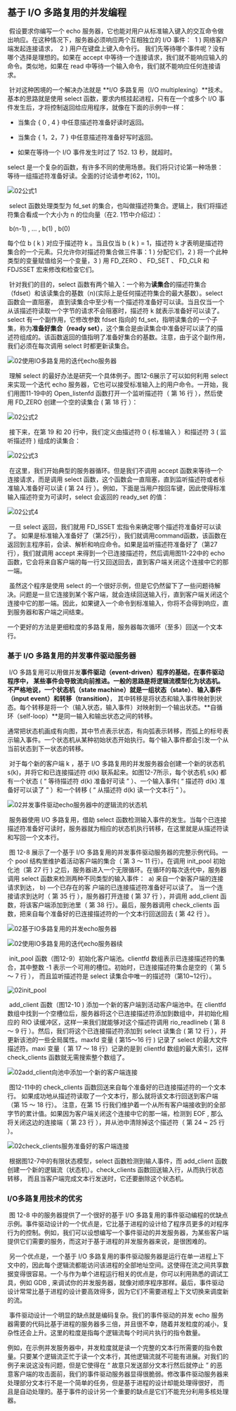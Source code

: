 ## 基于 I/O 多路复用的并发编程

​		假设要求你编写一个 echo 服务器，它也能对用户从标准输入键入的交互命令做出响应。在这种情况下，服务器必须响应两个互相独立的 I/O 事件：
​			1 ) 网络客户端发起连接请求，
​			2 ) 用户在键盘上键入命令行。
我们先等待哪个事件呢？没有哪个选择是理想的。如果在 accept 中等待一个连接请求，我们就不能响应输入的命令。类似地，如果在 read 中等待一个输入命令，我们就不能响应任何连接请求。

​		针对这种困境的一个解决办法就是 **I/O 多路复用（I/O multiplexing）**技术。基本的思路就是使用 select 函数，要求内核挂起进程，只有在一个或多个 I/O 事件发生后，才将控制返回给应用程序，就像在下面的示例中一样：

- 当集合 { 0 ,  4 } 中任意描述符准备好读时返回。

- 当集合 { 1，2，7 } 中任意描述符准备好写时返回。

- 如果在等待一个 I/O 事件发生时过了 152. 13 秒，就超时。

select 是一个复杂的函数，有许多不同的使用场景。我们将只讨论第一种场景：等待一组描述符准备好读。全面的讨论请参考[62，110]。

![02公式1](./markdownimage/02公式1.png)

​		select 函数处理类型为 fd_set 的集合，也叫做描述符集合。逻辑上，我们将描述符集合看成一个大小为 n 的位向量（在2. 1节中介绍过）：

​																b(n-1) , ... , b(1) , b(0)

每个位 b ( k ) 对应于描述符 k 。当且仅当 b ( k )  = 1，描述符 k 才表明是描述符集合的一个元素。只允许你对描述符集合做三件事：1 ) 分配它们，2 ) 将一个此种类型的变量赋值给另一个变量，3 ) 用 FD_ZERO 、 FD_SET 、 FD_CLR 和 FDJSSET 宏来修改和检查它们。

​		针对我们的目的，select 函数有两个输入：一个称为**读集合**的描述符集合（fdset）和该读集合的基数（n)(实际上是任何描述符集合的最大基数）。select 函数会一直阻塞， 直到读集合中至少有一个描述符准备好可以读。当且仅当一个从该描述符读取一个字节的请求不会阻塞时，描述符 k 就表示准备好可以读了。select 有一个副作用，它修改参数 fdset 指向的 fd_set，指明读集合的一个子集，称为**准备好集合（ready set）**，这个集合是由读集合中准备好可以读了的描述符组成的。该函数返回的值指明了准备好集合的基数。注意，由于这个副作用，我们必须在每次调用 select 时都更新读集合。

![02使用IO多路复用的迭代echo服务器](./markdownimage/02使用IO多路复用的迭代echo服务器.png)

​		理解 select 的最好办法是研究一个具体例子。图12-6展示了可以如何利用 select 来实现一个迭代 echo 服务器，它也可以接受标准输入上的用户命令。一开始，我们用图11-19中的 Open_listenfd 函数打开一个监听描述符（ 第 16 行 ），然后使用 FD_ZERO 创建一个空的读集合 ( 第 18 行 ）：

![02公式2](./markdownimage/02公式2.png)

​		接下来，在第 19 和 20 行中，我们定义由描述符 0 ( 标准输入 ）和描述符 3 ( 监听描述符 ) 组成的读集合：

![02公式3](./markdownimage/02公式3.png)

​		在这里，我们开始典型的服务器循环。但是我们不调用 accept 函数来等待一个连接请求，而是调用 select 函数，这个函数会一直阻塞，直到监听描述符或者标准输入准备好可以读 ( 第 24 行 ）。例如，下面是当用户按回车键，因此使得标准输入描述符变为可读时，select 会返回的 ready_set 的值：

![02公式4](./markdownimage/02公式4.png)

​		一旦 select 返回，我们就用 FD_ISSET 宏指令来确定哪个描述符准备好可以读了。 
​				如果是标准输入准备好了（第25行），我们就调用command函数，该函数在返回到主程序前，会读、解析和响应命令。
​				如果是监听描述符准备好了（第27行），我们就调用 accept 来得到一个已连接描述符，然后调用图11-22中的 echo 函数，它会将来自客户端的每一行又回送回去，直到客户端关闭这个连接中它的那一端。

​		虽然这个程序是使用 select 的一个很好示例，但是它仍然留下了一些问题待解决。问题是一旦它连接到某个客户端，就会连续回送输入行，直到客户端关闭这个连接中它的那一端。因此，如果键入一个命令到标准输入，你将不会得到响应，直到服务器和客户端之间结束。

​		一个更好的方法是更细粒度的多路复用，服务器每次循环（至多）回送一个文本行。





### 基于 I/O 多路复用的并发事件驱动服务器

​		I/O 多路复用可以用做并发**事件驱动（event-driven）**程序的基础，在事件驱动程序中， 某些事件会导致流向前推进。一般的思路是将逻辑流模型化为状态机。不严格地说，一个**状态机（state machine）**就是一组**状态（state）**、**输入事件（input event）**和**转移（transition）**， 其中转移是将状态和输入事件映射到状态。每个转移是将一个（输入状态，输入事件）对映射到一个输出状态。**自循环（self-loop）**是同一输入和输出状态之间的转移。

​		通常把状态机画成有向图，其中节点表示状态，有向弧表示转移，而弧上的标号表示输入事件。一个状态机从某种初始状态开始执行。每个输入事件都会引发一个从当前状态到下一状态的转移。

​		对于每个新的客户端 k ，基于 I/O 多路复用的并发服务器会创建一个新的状态机 s(k)，并将它和已连接描述符 d(k) 联系起来。如图12-7所示，每个状态机 s(k) 都有一个状态 ( “ 等待描述符 d(k) 准备好可读 ” ）、一个输入事件( “ 描述符 d(k) 准备好可以读了 ” ）和一个转移  ( “ 从描述符 d(k) 读一个文本行 ” ）。

![02并发事件驱动echo服务器中的逻辑流的状态机](./markdownimage/02并发事件驱动echo服务器中的逻辑流的状态机.png)

​		服务器使用 I/O 多路复用，借助 select 函数检测输入事件的发生。当每个已连接描述符准备好可读时，服务器就为相应的状态机执行转移，在这里就是从描述符读和写回一个文本行。

​		图 12-8 展示了一个基于 I/O 多路复用的并发事件驱动服务器的完整示例代码。一个 pool 结构里维护着活动客户端的集合（ 第 3 〜 11 行）。在调用 init_pool 初始化池（第 27 行 ) 之后，服务器进入一个无限循环。在循环的每次迭代中，服务器调用 select 函数来检测两种不同类型的输入事件：
​			a) 来自一个新客户端的连接请求到达，
​			b) —个已存在的客 户端的已连接描述符准备好可以读了。
当一个连接请求到达时（ 第 35 行 ），服务器打开连接 ( 第 37 行 ），并调用 add_client 函数，将该客户端添加到池里（ 第 38 行）。最后，服务器调用 check_clients 函数，把来自每个准备好的已连接描述符的一个文本行回送回去 ( 第 42 行 ）。

![02基于IO多路复用的并发echo服务器](./markdownimage/02基于IO多路复用的并发echo服务器.png)

![02使用IO多路复用的迭代echo服务器续](./markdownimage/02使用IO多路复用的迭代echo服务器续.png)

​		init_pool 函数（图12-9）初始化客户端池。clientfd 数组表示已连接描述符的集合，其中整数 -1 表示一个可用的槽位。初始时，已连接描述符集合是空的（ 第 5 〜 7 行 ）， 而且监听描述符是 select 读集合中唯一的描述符（第10~12行）。

![02init_pool](./markdownimage/02init_pool.png)

​		add_client 函数（图12-10 ) 添加一个新的客户端到活动客户端池中。在 clientfd 数组中找到一个空槽位后，服务器将这个已连接描述符添加到数组中，并初始化相应的 RIO 读缓冲区，这样一来我们就能够对这个描述符调用 rio_readlineb ( 第 8 〜 9 行 ）。然后，我们将这个已连接描述符添加到 select 读集合 ( 第 12 行 ），并更新该池的一些全局属性。maxfd 变量 ( 第15〜16 行 ) 记录了 select 的最大文件描述符。maxi 变量（ 第 17 〜 18 行）记录的是到 clientfd 数组的最大索引，这样 check_clients 函数就无需搜索整个数组了。

![02add_client向池中添加一个新的客户端连接](./markdownimage/02add_client向池中添加一个新的客户端连接.png)

​		图12-11中的 check_clients 函数回送来自每个准备好的已连接描述符的一个文本行。 如果成功地从描述符读取了一个文本行，那么就将该文本行回送到客户端（第 15 〜 18 行）。 注意，在第 15 行我们维护着一个从所有客户端接收到的全部字节的累计值。如果因为客户端关闭这个连接中它的那一端，检测到 EOF , 那么将关闭这边的连接端（ 第 23 行 ），并从池中清除掉这个描述符（ 第 24 ~ 25 行 ）。

![02check_clients服务准备好的客户端连接](./markdownimage/02check_clients服务准备好的客户端连接.png)

​		根据图12-7中的有限状态模型，select 函数检测到输人事件，而 add_client 函数创建一个新的逻辑流（状态机）。check_clients 函数回送输入行，从而执行状态转移， 而且当客户端完成文本行发送时，它还要删除这个状态机。





### I/O多路复用技术的优劣

​		图 12-8 中的服务器提供了一个很好的基于 I/O 多路复用的事件驱动编程的优缺点示例。事件驱动设计的一个优点是，它比基于进程的设计给了程序员更多的对程序行为的控制。例如，我们可以设想编写一个事件驱动的并发服务器，为某些客户端提供它们需要的服务，而这对于基于进程的并发服务器来说，是很困难的。

​		另一个优点是，一个基于 I/O 多路复用的事件驱动服务器是运行在单一进程上下文中的，因此每个逻辑流都能访问该进程的全部地址空间。这使得在流之间共享数据变得很容易。一个与作为单个进程运行相关的优点是，你可以利用熟悉的调试工具，例如 GDB , 来调试你的并发服务器，就像对顺序程序那样。最后，事件驱动设计常常比基于进程的设计要高效得多，因为它们不需要进程上下文切换来调度新的流。

​		事件驱动设计一个明显的缺点就是编码复杂。我们的事件驱动的并发 echo 服务器需要的代码比基于进程的服务器多三倍，并且很不幸，随着并发粒度的减小，复杂性还会上升。这里的粒度是指每个逻辑流每个时间片执行的指令数量。

​		例如，在示例并发服务器中，并发粒度就是读一个完整的文本行所需要的指令数量。只要某个逻辑流正忙于读一个文本行，其他逻辑流就不可能有进展。对我们的例子来说这没有问题，但是它使得在 “ 故意只发送部分文本行然后就停止 ” 的恶意客户端的攻击面前，我们的事件驱动服务器显得很脆弱。修改事件驱动服务器来处理部分文本行不是一个简单的任务，但是基于进程的设计却能处理得很好， 而且是自动处理的。基于事件的设计另一个重要的缺点是它们不能充分利用多核处理器。

